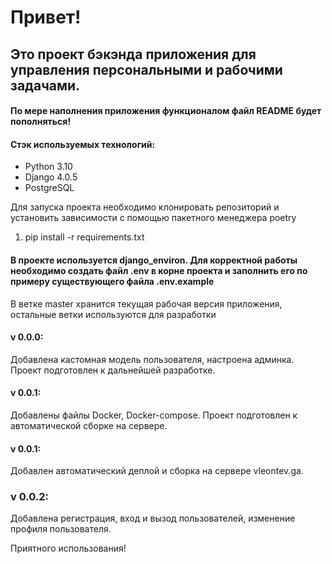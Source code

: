 # Привет!

## Это проект бэкэнда приложения для управления персональными и рабочими задачами.

#### По мере наполнения приложения функционалом файл README будет пополняться!

#### Стэк используемых технологий:

* Python 3.10
* Django 4.0.5
* PostgreSQL

Для запуска проекта необходимо клонировать репозиторий и установить зависимости с помощью пакетного менеджера poetry

1. pip install -r requirements.txt

#### В проекте используется django_environ. Для корректной работы необходимо создать файл .env в корне проекта и заполнить его по примеру существующего файла .env.example

В ветке master хранится текущая рабочая версия приложения, остальные ветки используются для разработки

#### v 0.0.0:

Добавлена кастомная модель пользователя, настроена админка. Проект подготовлен к дальнейшей разработке.

#### v 0.0.1:

Добавлены файлы Docker, Docker-compose. Проект подготовлен к автоматической сборке на сервере.

#### v 0.0.1:

Добавлен автоматический деплой и сборка на сервере vleontev.ga.

### v 0.0.2:

Добавлена регистрация, вход и вызод пользователей, изменение профиля пользователя.

Приятного использования!
